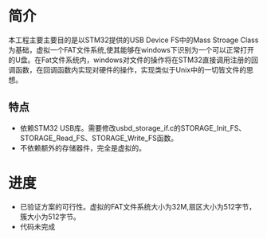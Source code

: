 # 简介

本工程主要主要目的是以STM32提供的USB Device FS中的Mass Stroage Class为基础，虚拟一个FAT文件系统,使其能够在windows下识别为一个可以正常打开的U盘。在Fat文件系统内，windows对文件的操作将在STM32直接调用注册的回调函数，在回调函数内实现对硬件的操作，实现类似于Unix中的一切皆文件的思想。

## 特点
 * 依赖STM32 USB库。需要修改usbd_storage_if.c的STORAGE_Init_FS、STORAGE_Read_FS、STORAGE_Write_FS函数。
 * 不依赖额外的存储器件，完全是虚拟的。

# 进度

* 已验证方案的可行性。虚拟的FAT文件系统大小为32M,扇区大小为512字节，簇大小为512字节。
* 代码未完成
